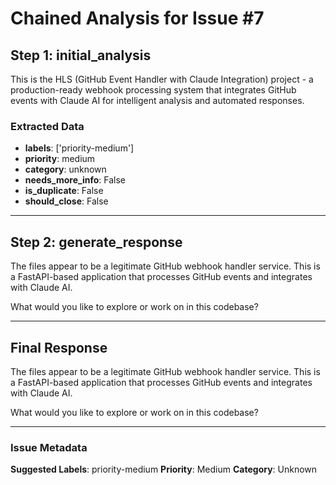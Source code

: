 # Chained Analysis for Issue #7

## Step 1: initial_analysis

This is the HLS (GitHub Event Handler with Claude Integration) project - a production-ready webhook processing system that integrates GitHub events with Claude AI for intelligent analysis and automated responses.

### Extracted Data
- **labels**: ['priority-medium']
- **priority**: medium
- **category**: unknown
- **needs_more_info**: False
- **is_duplicate**: False
- **should_close**: False


---

## Step 2: generate_response

The files appear to be a legitimate GitHub webhook handler service. This is a FastAPI-based application that processes GitHub events and integrates with Claude AI. 

What would you like to explore or work on in this codebase?

---

## Final Response

The files appear to be a legitimate GitHub webhook handler service. This is a FastAPI-based application that processes GitHub events and integrates with Claude AI. 

What would you like to explore or work on in this codebase?

---

### Issue Metadata
**Suggested Labels**: priority-medium
**Priority**: Medium
**Category**: Unknown